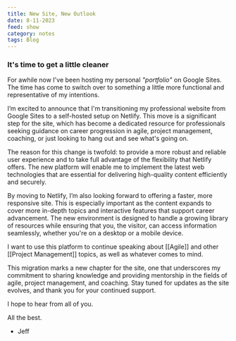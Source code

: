 ```yaml
---
title: New Site, New Outlook
date: 8-11-2023
feed: show
category: notes
tags: Blog 
---
```


### It's time to get a little cleaner

For awhile now I've been hosting my personal *"portfolio"* on Google Sites. The time has come to switch over to something a little more functional and representative of my intentions.

I’m excited to announce that I'm transitioning my professional website from Google Sites to a self-hosted setup on Netlify. This move is a significant step for the site, which has become a dedicated resource for professionals seeking guidance on career progression in agile, project management, coaching, or just looking to hang out and see what's going on.

The reason for this change is twofold: to provide a more robust and reliable user experience and to take full advantage of the flexibility that Netlify offers. The new platform will enable me to implement the latest web technologies that are essential for delivering high-quality content efficiently and securely.

By moving to Netlify, I’m also looking forward to offering a faster, more responsive site. This is especially important as the content expands to cover more in-depth topics and interactive features that support career advancement. The new environment is designed to handle a growing library of resources while ensuring that you, the visitor, can access information seamlessly, whether you're on a desktop or a mobile device.

I want to use this platform to continue speaking about [[Agile]] and other [[Project Management]] topics, as well as whatever comes to mind.

This migration marks a new chapter for the site, one that underscores my commitment to sharing knowledge and providing mentorship in the fields of agile, project management, and coaching. Stay tuned for updates as the site evolves, and thank you for your continued support.

I hope to hear from all of you.

All the best.

- Jeff